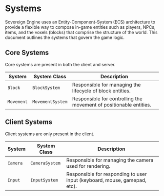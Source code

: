 # Systems

Sovereign Engine uses an Entity-Component-System (ECS) architecture to provide
a flexible way to compose in-game entities such as players, NPCs, items, and
the voxels (blocks) that comprise the structure of the world. This document
outlines the systems that govern the game logic.

## Core Systems

Core systems are present in both the client and server.

System | System Class | Description
--- | --- | ---
`Block` | `BlockSystem` | Responsible for managing the lifecycle of block entities.
`Movement` | `MovementSystem` | Responsible for controlling the movement of positionable entities.

## Client Systems

Client systems are only present in the client.

System | System Class | Description
--- | --- | ---
`Camera` | `CameraSystem` | Responsible for managing the camera used for rendering.
`Input` | `InputSystem` | Responsible for responding to user input (keyboard, mouse, gamepad, etc).


